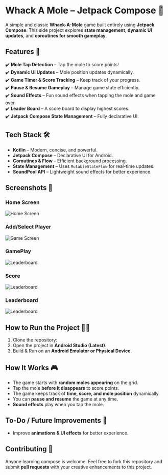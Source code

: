 # **Whack A Mole – Jetpack Compose** 🎯

A simple and classic **Whack-A-Mole** game built entirely using **Jetpack Compose**. This side project explores **state management**, **dynamic UI updates**, and **coroutines for smooth gameplay**.  

## **Features** 🚀  
✔️ **Mole Tap Detection** – Tap the mole to score points!  
✔️ **Dynamic UI Updates** – Mole position updates dynamically.  
✔️ **Game Timer & Score Tracking** – Keep track of your progress.  
✔️ **Pause & Resume Gameplay** – Manage game state efficiently.  
✔️ **Sound Effects** – Fun sound effects when tapping the mole and game over.  
✔️ **Leader Board** – A score board to display highest scores.  
✔️ **Jetpack Compose State Management** – Fully declarative UI.  

## **Tech Stack** 🛠  
- **Kotlin** – Modern, concise, and powerful.  
- **Jetpack Compose** – Declarative UI for Android.  
- **Coroutines & Flow** – Efficient background processing.  
- **State Management** – Uses `MutableStateFlow` for real-time updates.  
- **SoundPool API** – Lightweight sound effects for better experience.  

## **Screenshots** 📸  
### Home Screen
![Home Screen](screenshots/whack-home.jpg)

### Add/Select Player 
![Game Screen](screenshots/whack-player.jpg)

### GamePlay
![Leaderboard](screenshots/whack-game.jpg)

### Score
![Leaderboard](screenshots/whack-score.jpg)

### Leaderboard
![Leaderboard](screenshots/whack-leader.jpg)

## **How to Run the Project** 🏃‍♂️  
1. Clone the repository:  
2. Open the project in **Android Studio (Latest)**.  
3. Build & Run on an **Android Emulator or Physical Device**.  

## **How It Works** 🎮  
- The game starts with **random moles appearing** on the grid.  
- Tap the mole **before it disappears** to score points.  
- The game keeps track of **time, score, and mole position** dynamically.  
- You can **pause and resume** the game at any time.  
- **Sound effects** play when you tap the mole.  

## **To-Do / Future Improvements** 🚧  
- Improve **animations & UI effects** for better experience.

## **Contributing** 🤝  
Anyone learning compose is welcome. Feel free to fork this repository and submit **pull requests** with your creative enhancements to this project.  
